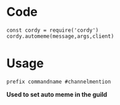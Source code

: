 # Code
```
const cordy = require('cordy')
cordy.automeme(message,args,client)
```
# Usage
```
prefix commandname #channelmention
```
**Used to set auto meme in the guild**